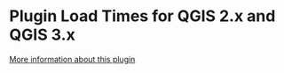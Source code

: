Plugin Load Times for QGIS 2.x and QGIS 3.x
===========================================
[More information about this plugin](https://github.com/mstuyts/Plugin-Load-Times/blob/master/README.md])